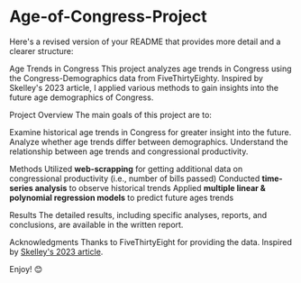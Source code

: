 # Age-of-Congress-Project

Here's a revised version of your README that provides more detail and a clearer structure:

Age Trends in Congress
This project analyzes age trends in Congress using the Congress-Demographics data from FiveThirtyEighty. Inspired by Skelley's 2023 article, I applied various methods to gain insights into the future age demographics of Congress.

Project Overview
The main goals of this project are to:

Examine historical age trends in Congress for greater insight into the future.
Analyze whether age trends differ between demographics. 
Understand the relationship between age trends and congressional productivity. 

Methods 
Utilized **web-scrapping** for getting additional data on congressional productivity (i.e., number of bills passed)
Conducted **time-series analysis** to observe historical trends 
Applied **multiple linear & polynomial regression models** to predict future ages trends

Results
The detailed results, including specific analyses, reports, and conclusions, are available in the written report.

Acknowledgments
Thanks to FiveThirtyEight for providing the data.
Inspired by [Skelley's 2023 article](https://fivethirtyeight.com/features/aging-congress-boomers/).

Enjoy! 😊

